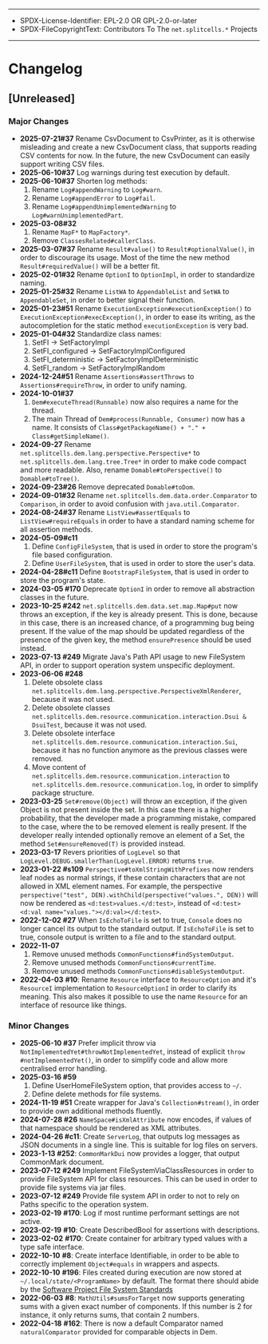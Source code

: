 ----
* SPDX-License-Identifier: EPL-2.0 OR GPL-2.0-or-later
* SPDX-FileCopyrightText: Contributors To The `net.splitcells.*` Projects
----
# Changelog
## [Unreleased]
### Major Changes
* **2025-07-21\#37** Rename CsvDocument to CsvPrinter, as it is otherwise misleading and create a new CsvDocument class,
  that supports reading CSV contents for now.
  In the future, the new CsvDocument can easily support writing CSV files.
* **2025-06-10\#37** Log warnings during test execution by default.
* **2025-06-10\#37** Shorten log methods:
    1. Rename `Log#appendWarning` to `Log#warn`.
    2. Rename `Log#appendError` to `Log#fail`.
    3. Rename `Log#appendUnimplementedWarning` to `Log#warnUnimplementedPart`.
* **2025-03-08\#32**
    1. Rename `MapF*` to `MapFactory*`.
    2. Remove `ClassesRelated#callerClass`.
* **2025-03-07\#37** Rename `Result#value()` to `Result#optionalValue()`, in order to discourage its usage.
  Most of the time the new method `Result#requiredValue()` will be a better fit.
* **2025-02-01\#32** Rename `OptionI` to `OptionImpl`, in order to standardize naming.
* **2025-01-25\#32** Rename `ListWA` to `AppendableList` and `SetWA` to `AppendableSet`,
  in order to better signal their function.
* **2025-01-23\#51** Rename `ExecutionException#executionException()` to `ExecutionException#execException()`,
  in order to ease its writing,
  as the autocompletion for the static method `executionException` is very bad.
* **2025-01-04\#32** Standardize class names:
    1. SetFI -> SetFactoryImpl
    2. SetFI_configured -> SetFactoryImplConfigured
    3. SetFI_deterministic -> SetFactoryImplDeterministic
    4. SetFI_random -> SetFactoryImplRandom
* **2024-12-24\#51** Rename `Assertions#assertThrows` to `Assertions#requireThrow`,
  in order to unify naming.
* **2024-10-01\#37**
    1. `Dem#executeThread(Runnable)` now also requires a name for the thread.
    2. The main Thread of `Dem#process(Runnable, Consumer)` now has a name.
      It consists of `Class#getPackageName() + "." + Class#getSimpleName()`.
* **2024-09-27** Rename `net.splitcells.dem.lang.perspective.Perspective*`
  to `net.splitcells.dem.lang.tree.Tree*` in order to make code compact and more readable.
  Also, rename `Domable#toPerspective()` to `Domable#toTree()`.
* **2024-09-23\#26** Remove deprecated `Domable#toDom`.
* **2024-09-01\#32** Rename `net.splitcells.dem.data.order.Comparator` to `Comparison`,
  in order to avoid confusion with `java.util.Comparator`.
* **2024-08-24\#37** Rename `ListView#assertEquals` to `ListView#requireEquals` in order
  to have a standard naming scheme for all assertion methods.
* **2024-05-09\#c11**
  1. Define `ConfigFileSystem`, that is used in order to store the program's file based configuration.
  2. Define `UserFileSystem`, that is used in order to store the user's data.
* **2024-04-28\#c11** Define `BootstrapFileSystem`, that is used in order to store the program's state.
* **2024-03-05 \#170** Deprecate `OptionI` in order to remove all abstraction classes in the future.
* **2023-10-25 \#242** `net.splitcells.dem.data.set.map.Map#put` now throws an exception,
    if the key is already present.
    This is done, because in this case, there is an increased chance, of a programming bug being present.
    If the value of the map should be updated regardless of the presence of the given key,
    the method `ensurePresence` should be used instead.
* **2023-07-13 \#249** Migrate Java's Path API usage to new FileSystem API,
  in order to support operation system unspecific deployment.
* **2023-06-06 \#248**
  1. Delete obsolete class `net.splitcells.dem.lang.perspective.PerspectiveXmlRenderer`,
     because it was not used.
  2. Delete obsolete classes `net.splitcells.dem.resource.communication.interaction.Dsui & DsuiTest`,
     because it was not used.
  3. Delete obsolete interface `net.splitcells.dem.resource.communication.interaction.Sui`,
     because it has no function anymore as the previous classes were removed.
  4. Move content of `net.splitcells.dem.resource.communication.interaction` to
     `net.splitcells.dem.resource.communication.log`,
     in order to simplify package structure.
* **2023-03-25** `Set#remove(Object)` will throw an exception,
  if the given Object is not present inside the set.
  In this case there is a higher probability, that the developer made a programming mistake,
  compared to the case, where the to be removed element is really present.
  If the developer really intended optionally remove an element of a Set,
  the method `Set#ensureRemoved(T)` is provided instead.
* **2023-03-17** Revers priorities of `LogLevel` so that `LogLevel.DEBUG.smallerThan(LogLevel.ERROR)` returns `true`. 
* **2023-01-22 \#s109** `Perspective#toXmlStringWithPrefixes` now renders leaf nodes as normal strings,
  if these contain characters that are not allowed in XML element names.
  For example, the perspective `perspective("test", DEN).withChild(perspective("values.", DEN))` will now be rendered as `<d:test>values.</d:test>`,
  instead of `<d:test><d:val name="values."></d:val></d:test>`.
* **2022-12-02 \#27** When `IsEchoToFile` is set to true,
  `Console` does no longer cancel its output to the standard output.
  If `IsEchoToFile` is set to true, console output is written to a file and to the standard output.
* **2022-11-07**
   1. Remove unused methods `CommonFunctions#findSystemOutput`.
   2. Remove unused methods `CommonFunctions#currentTime`.
   3. Remove unused methods `CommonFunctions#disableSystemOutput`.
* **2022-04-03** **\#10**: Rename `Resource` interface to `ResourceOption` and it's `ResourceI`
     implementation to `ResourceOptionI` in order to clarify its meaning.
     This also makes it possible to use the name `Resource` for an interface
     of resource like things.
### Minor Changes
* **2025-06-10 \#37** Prefer implicit throw via `NotImplementedYet#throwNotImplementedYet`,
  instead of explicit `throw #notImplementedYet()`,
  in order to simplify code and allow more centralised error handling.
* **2025-03-16 \#59**
    1. Define UserHomeFileSystem option, that provides access to `~/`.
    2. Define delete methods for file systems.
* **2024-11-19 \#51** Create wrapper for Java's `Collection#stream()`,
  in order to provide own additional methods fluently.
* **2024-07-28 \#26** `NameSpace#isXmlAttribute` now encodes, if values of that namespace should be rendered as XML attributes.
* **2024-04-26 \#c11**: Create `ServerLog`, that outputs log messages as JSON documents in a single line.
  This is suitable for log files on servers.
* **2023-1-13 \#252**: `CommonMarkDui` now provides a logger, that output CommonMark document.
* **2023-07-12 \#249** Implement FileSystemViaClassResources in order to provide FileSystem API for class resources.
  This can be used in order to provide file systems via jar files.
* **2023-07-12 \#249** Provide file system API in order to not to rely on Paths specific to the operation system.
* **2023-02-19** **\#170**: Log if most runtime performant settings are not active.
* **2023-02-19** **\#10**: Create DescribedBool for assertions with descriptions.
* **2023-02-02** **\#170**: Create container for arbitrary typed values with a type safe interface.
* **2022-10-10** **\#8**: Create interface Identifiable, in order to be able to correctly implement `Object#equals` in wrappers and aspects.
* **2022-10-10** **\#196**: Files created during execution are now stored at `~/.local/state/<ProgramName>` by default.
  The format there should abide by the [Software Project File System Standards](https://splitcells.net/net/splitcells/network/guidelines/filesystem.html)
* **2022-06-03** **\#8**: `MathUtils#sumsForTarget` now supports generating sums with a given exact number of components.
  If this number is 2 for instance, it only returns sums, that contain 2 numbers.
* **2022-04-18** **\#162**: There is now a default Comparator named `naturalComparator` provided for comparable objects in Dem.